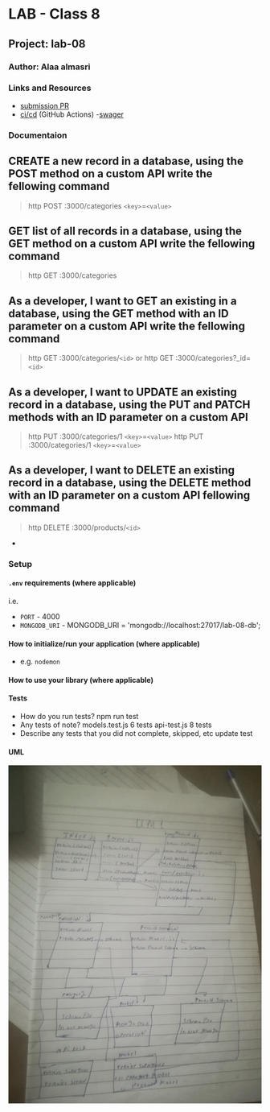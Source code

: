 # LAB - Class 8

## Project: lab-08

### Author: Alaa almasri

### Links and Resources

- [submission PR](https://github.com/alaaalmasri12/api-server/pull/2)
- [ci/cd](https://github.com/alaaalmasri12/notes-v-2.0/actions/runs/117805220) (GitHub Actions)
-[swager](https://app.swaggerhub.com/apis/alaaalmasri12/lab-06-api/0.1)
### Documentaion

## CREATE a new record in a database, using the POST method on a custom API write the fellowing command
>http POST :3000/categories `<key>`=`<value>`

## GET list of all records in a database, using the GET method on a custom API write the fellowing command

>http GET :3000/categories


## As a developer, I want to GET an existing in a database, using the GET method with an ID parameter on a custom API write the fellowing command


>http GET :3000/categories/`<id>` or
>http GET :3000/categories?_id=`<id>`
## As a developer, I want to UPDATE an existing record in a database, using the PUT and PATCH methods with an ID parameter on a custom API

>http PUT :3000/categories/1 `<key>`=`<value>`
>http PUT :3000/categories/1 `<key>`=`<value>`


## As a developer, I want to DELETE an existing record in a database, using the DELETE method with an ID parameter on a custom API fellowing command

>http DELETE :3000/products/`<id>`
-







### Setup

#### `.env` requirements (where applicable)

i.e.

- `PORT` - 4000
- `MONGODB_URI` - MONGODB_URI = 'mongodb://localhost:27017/lab-08-db';

#### How to initialize/run your application (where applicable)

- e.g. `nodemon`

#### How to use your library (where applicable)

#### Tests

- How do you run tests?
 npm run test 
- Any tests of note?
models.test.js 6 tests
api-test.js  8 tests
- Describe any tests that you did not complete, skipped, etc
update test

#### UML
![lab8](assets/uml.jpg)


